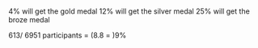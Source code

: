 
###

4% will get the gold medal
12% will get the silver medal
25% will get the broze medal

613/ 6951 participants = (8.8 = )9%

